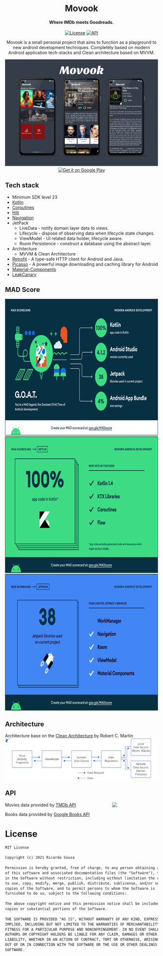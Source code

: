 <h1 align="center">Movook</h1>
<h4 align="center">Where IMDb meets Goodreads.</h4>

<p align="center">
  <a href="https://opensource.org/licenses/MIT"><img alt="License" src="https://img.shields.io/badge/License-MIT-blue.svg?style=flat"/></a>
  <a href="https://android-arsenal.com/api?level=23"><img alt="API" src="https://img.shields.io/badge/API-23%2B-brightgreen.svg?style=flat"/></a>
</p>

<p align="center">  
Movook is a small personal project that aims to function as a playground to new android development techniques. Completely based on modern Android application tech-stacks and Clean architecture based on MVVM.
</br>

<p align="center">
<img src="/images/preview.png"/>
  <a href='https://play.google.com/store/apps/details?id=com.ricardojrsousa.movook&pcampaignid=pcampaignidMKT-Other-global-all-co-prtnr-py-PartBadge-Mar2515-1'><img alt='Get it on Google Play' align="center" height=70 src='https://play.google.com/intl/en_us/badges/static/images/badges/en_badge_web_generic.png'/></a>
</p>


## Tech stack
- Minimum SDK level 23
- [Kotlin](https://kotlinlang.org/) 
- [Coroutines](https://github.com/Kotlin/kotlinx.coroutines) 
- [Hilt](https://dagger.dev/hilt/)
- [Navigation](https://developer.android.com/guide/navigation)
- JetPack
  - LiveData - notify domain layer data to views.
  - Lifecycle - dispose of observing data when lifecycle state changes.
  - ViewModel - UI related data holder, lifecycle aware.
  - Room Persistence - construct a database using the abstract layer.
- Architecture
  - MVVM & Clean Architecture 
- [Retrofit](https://github.com/square/retrofit) - A type-safe HTTP client for Android and Java.
- [Picasso](https://square.github.io/picasso/) - A powerful image downloading and caching library for Android
- [Material-Components](https://github.com/material-components/material-components-android)
- [LeakCanary](https://square.github.io/leakcanary/)

## MAD Score
<img height=450 src="/images/summary.png"/>
<img height=450 src="/images/kotlin.png"/>
<img  height=450 src="/images/jetpack.png"/>

## Architecture
Architecture base on the [Clean Architecture](https://blog.cleancoder.com/uncle-bob/2012/08/13/the-clean-architecture.html) by Robert C. Martin
<img src="/images/clean_mvvm.webp"/>


## API

<img src="https://www.themoviedb.org/assets/2/v4/logos/v2/blue_long_2-9665a76b1ae401a510ec1e0ca40ddcb3b0cfe45f1d51b77a308fea0845885648.svg" align="right" width="30%"/>

Movies data provided by [TMDb API](https://developers.themoviedb.org/3/getting-started/introduction)

Books data provided by [Google Books API](https://developers.google.com/books)

# License
```xml
MIT License

Copyright (c) 2021 Ricardo Sousa

Permission is hereby granted, free of charge, to any person obtaining a copy
of this software and associated documentation files (the "Software"), to deal
in the Software without restriction, including without limitation the rights
to use, copy, modify, merge, publish, distribute, sublicense, and/or sell
copies of the Software, and to permit persons to whom the Software is
furnished to do so, subject to the following conditions:

The above copyright notice and this permission notice shall be included in all
copies or substantial portions of the Software.

THE SOFTWARE IS PROVIDED "AS IS", WITHOUT WARRANTY OF ANY KIND, EXPRESS OR
IMPLIED, INCLUDING BUT NOT LIMITED TO THE WARRANTIES OF MERCHANTABILITY,
FITNESS FOR A PARTICULAR PURPOSE AND NONINFRINGEMENT. IN NO EVENT SHALL THE
AUTHORS OR COPYRIGHT HOLDERS BE LIABLE FOR ANY CLAIM, DAMAGES OR OTHER
LIABILITY, WHETHER IN AN ACTION OF CONTRACT, TORT OR OTHERWISE, ARISING FROM,
OUT OF OR IN CONNECTION WITH THE SOFTWARE OR THE USE OR OTHER DEALINGS IN THE
SOFTWARE.
```
